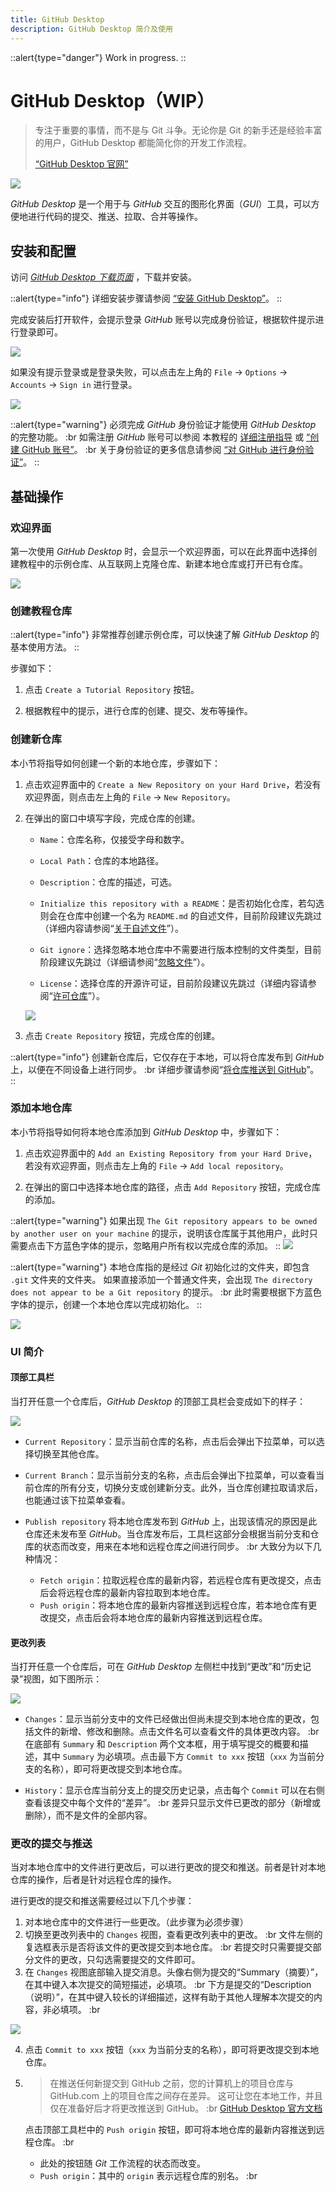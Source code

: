 ```yaml
---
title: GitHub Desktop
description: GitHub Desktop 简介及使用
---
```


::alert{type="danger"}
Work in progress.
::

# GitHub Desktop（WIP）

> 专注于重要的事情，而不是与 Git 斗争。无论你是 Git 的新手还是经验丰富的用户，GitHub Desktop 都能简化你的开发工作流程。
>
> [“GitHub Desktop 官网”](https://desktop.github.com/)

![](/img/7/3/gh-desktop.png)

*GitHub Desktop* 是一个用于与 *GitHub* 交互的图形化界面（*GUI*）工具，可以方便地进行代码的提交、推送、拉取、合并等操作。

## 安装和配置

访问 [*GitHub Desktop 下载页面*](https://desktop.github.com/) ，下载并安装。

::alert{type="info"}
详细安装步骤请参阅 [“安装 GitHub Desktop”](https://docs.github.com/zh/desktop/installing-and-configuring-github-desktop/installing-and-authenticating-to-github-desktop/installing-github-desktop)。
::

完成安装后打开软件，会提示登录 *GitHub* 账号以完成身份验证，根据软件提示进行登录即可。

![](/img/7/3/gh-desktop-login-01.png)

如果没有提示登录或是登录失败，可以点击左上角的 `File` -> `Options` -> `Accounts` -> `Sign in` 进行登录。

![](/img/7/3/gh-desktop-login-02.png)

::alert{type="warning"}
必须完成 *GitHub* 身份验证才能使用 *GitHub Desktop* 的完整功能。 :br
如需注册 *GitHub* 账号可以参阅 本教程的 [详细注册指导](./github-sign-up.md) 或 [“创建 GitHub 账号”](https://docs.github.com/zh/github/getting-started-with-github/signing-up-for-a-new-github-account)。 :br
关于身份验证的更多信息请参阅 [“对 GitHub 进行身份验证”](https://docs.github.com/zh/desktop/installing-and-configuring-github-desktop/installing-and-authenticating-to-github-desktop/authenticating-to-github)。
::


## 基础操作

### 欢迎界面

第一次使用 *GitHub Desktop* 时，会显示一个欢迎界面，可以在此界面中选择创建教程中的示例仓库、从互联网上克隆仓库、新建本地仓库或打开已有仓库。

![](/img/7/3/gh-desktop-get-started.png)


### 创建教程仓库

::alert{type="info"}
非常推荐创建示例仓库，可以快速了解 *GitHub Desktop* 的基本使用方法。
::

步骤如下：

1. 点击 `Create a Tutorial Repository` 按钮。

2. 根据教程中的提示，进行仓库的创建、提交、发布等操作。


### 创建新仓库

本小节将指导如何创建一个新的本地仓库，步骤如下：

1. 点击欢迎界面中的 `Create a New Repository on your Hard Drive`，若没有欢迎界面，则点击左上角的 `File` -> `New Repository`。
   
2. 在弹出的窗口中填写字段，完成仓库的创建。

   - `Name`：仓库名称，仅接受字母和数字。
   
   - `Local Path`：仓库的本地路径。
   
   - `Description`：仓库的描述，可选。
   
   - `Initialize this repository with a README`：是否初始化仓库，若勾选则会在仓库中创建一个名为 `README.md` 的自述文件，目前阶段建议先跳过（详细内容请参阅“[关于自述文件](https://docs.github.com/zh/repositories/managing-your-repositorys-settings-and-features/customizing-your-repository/about-readmes)”）。
   
   - `Git ignore`：选择忽略本地仓库中不需要进行版本控制的文件类型，目前阶段建议先跳过（详细请参阅“[忽略文件](https://docs.github.com/zh/get-started/getting-started-with-git/ignoring-files)”）。

   - `License`：选择仓库的开源许可证，目前阶段建议先跳过（详细内容请参阅“[许可仓库](https://docs.github.com/zh/repositories/managing-your-repositorys-settings-and-features/customizing-your-repository/licensing-a-repository)”）。

    ![](/img/7/3/gh-desktop-create-repo.png)

3. 点击 `Create Repository` 按钮，完成仓库的创建。

::alert{type="info"}
创建新仓库后，它仅存在于本地，可以将仓库发布到 *GitHub* 上，以便在不同设备上进行同步。 :br
详细步骤请参阅“[将仓库推送到 GitHub](https://docs.github.com/zh/desktop/installing-and-configuring-github-desktop/overview/creating-your-first-repository-using-github-desktop#%E7%AC%AC-4-%E9%83%A8%E5%88%86%E5%B0%86%E4%BB%93%E5%BA%93%E6%8E%A8%E9%80%81%E5%88%B0-github)”。
::


### 添加本地仓库

本小节将指导如何将本地仓库添加到 *GitHub Desktop* 中，步骤如下：

1. 点击欢迎界面中的 `Add an Existing Repository from your Hard Drive`，若没有欢迎界面，则点击左上角的 `File` -> `Add local repository`。

2. 在弹出的窗口中选择本地仓库的路径，点击 `Add Repository` 按钮，完成仓库的添加。 

::alert{type="warning"}
如果出现 `The Git repository appears to be owned by another user on your machine` 的提示，说明该仓库属于其他用户，此时只需要点击下方蓝色字体的提示，忽略用户所有权以完成仓库的添加。
::
![](/img/7/3/gh-desktop-add-repo-01.png)

::alert{type="warning"}
本地仓库指的是经过 *Git* 初始化过的文件夹，即包含 `.git` 文件夹的文件夹。
如果直接添加一个普通文件夹，会出现 `The directory does not appear to be a Git repository` 的提示。 :br
此时需要根据下方蓝色字体的提示，创建一个本地仓库以完成初始化。
::

![](/img/7/3/gh-desktop-add-repo-02.png)


### UI 简介

#### 顶部工具栏

当打开任意一个仓库后，*GitHub Desktop* 的顶部工具栏会变成如下的样子：

![](/img/7/3/gh-desktop-ui-01.png)

- `Current Repository`：显示当前仓库的名称，点击后会弹出下拉菜单，可以选择切换至其他仓库。

- `Current Branch`：显示当前分支的名称，点击后会弹出下拉菜单，可以查看当前仓库的所有分支，切换分支或创建新分支。此外，当仓库创建拉取请求后，也能通过该下拉菜单查看。

- `Publish repository` 将本地仓库发布到 *GitHub* 上，出现该情况的原因是此仓库还未发布至 *GitHub*。当仓库发布后，工具栏这部分会根据当前分支和仓库的状态而改变，用来在本地和远程仓库之间进行同步。 :br
大致分为以下几种情况：
    -  `Fetch origin`：拉取远程仓库的最新内容，若远程仓库有更改提交，点击后会将远程仓库的最新内容拉取到本地仓库。
    -  `Push origin`：将本地仓库的最新内容推送到远程仓库，若本地仓库有更改提交，点击后会将本地仓库的最新内容推送到远程仓库。


#### 更改列表

当打开任意一个仓库后，可在 *GitHub Desktop* 左侧栏中找到“更改”和“历史记录”视图，如下图所示：

![](/img/7/3/gh-desktop-ui-02.png)

- `Changes`：显示当前分支中的文件已经做出但尚未提交到本地仓库的更改，包括文件的新增、修改和删除。点击文件名可以查看文件的具体更改内容。 :br
在底部有 `Summary` 和 `Description` 两个文本框，用于填写提交的概要和描述，其中 `Summary` 为必填项。点击最下方 `Commit to xxx` 按钮（`xxx` 为当前分支的名称），即可将更改提交到本地仓库。

- `History`：显示仓库当前分支上的提交历史记录，点击每个 `Commit` 可以在右侧查看该提交中每个文件的“差异”。 :br 
差异只显示文件已更改的部分（新增或删除），而不是文件的全部内容。


### 更改的提交与推送

当对本地仓库中的文件进行更改后，可以进行更改的提交和推送。前者是针对本地仓库的操作，后者是针对远程仓库的操作。

进行更改的提交和推送需要经过以下几个步骤：

1. 对本地仓库中的文件进行一些更改。（此步骤为必须步骤）
2. 切换至更改列表中的 `Changes` 视图，查看更改列表中的更改。 :br
文件左侧的复选框表示是否将该文件的更改提交到本地仓库。 :br
若提交时只需要提交部分文件的更改，只勾选需要提交的文件即可。
3. 在 `Changes` 视图底部输入提交消息。头像右侧为提交的“Summary（摘要）”，在其中键入本次提交的简短描述，必填项。 :br
下方是提交的“Description（说明）”，在其中键入较长的详细描述，这样有助于其他人理解本次提交的内容，非必填项。 :br

![](/img/7/3/gh-desktop-commit-01.png)

4. 点击 `Commit to xxx` 按钮（`xxx` 为当前分支的名称），即可将更改提交到本地仓库。

5. >在推送任何新提交到 GitHub 之前，您的计算机上的项目仓库与 GitHub.com 上的项目仓库之间存在差异。 这可让您在本地工作，并且仅在准备好后才将更改推送到 GitHub。 :br
   >[GitHub Desktop 官方文档](https://docs.github.com/zh/desktop/installing-and-configuring-github-desktop/overview/creating-your-first-repository-using-github-desktop#part-5-making-committing-and-pushing-changes)

   点击顶部工具栏中的 `Push origin` 按钮，即可将本地仓库的最新内容推送到远程仓库。 :br
   - 此处的按钮随 *Git* 工作流程的状态而改变。
   - `Push origin`：其中的 `origin` 表示远程仓库的别名。 :br